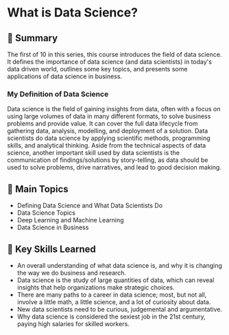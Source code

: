 # What is Data Science?

## 📄 Summary 
The first of 10 in this series, this course introduces the field of data science. It defines the importance of data science (and data scientists) in today's data driven world, outlines some key topics, and presents some applications of data science in business. 

### My Definition of Data Science
Data science is the field of gaining insights from data, often with a focus on using large volumes of data in many different formats, to solve business problems and provide value. It can cover the full data lifecycle from gathering data, analysis, modelling, and deployment of a solution. Data scientists do data science by applying scientific methods, programming skills, and analytical thinking. Aside from the technical aspects of data science, another important skill used by data scientists is the communication of findings/solutions by story-telling, as data should be used to solve problems, drive narratives, and lead to good decision making.

## 📑 Main Topics 
- Defining Data Science and What Data Scientists Do
- Data Science Topics
- Deep Learning and Machine Learning
- Data Science in Business

## 🔑 Key Skills Learned 
* An overall understanding of what data science is, and why it is changing the way we do business and research.
* Data science is the study of large quantities of data, which can reveal insights that help organizations make strategic choices.
* There are many paths to a career in data science; most, but not all, involve a little math, a little science, and a lot of curiosity about data.
* New data scientists need to be curious, judgemental and argumentative.
* Why data science is considered the sexiest job in the 21st century, paying high salaries for skilled workers.
